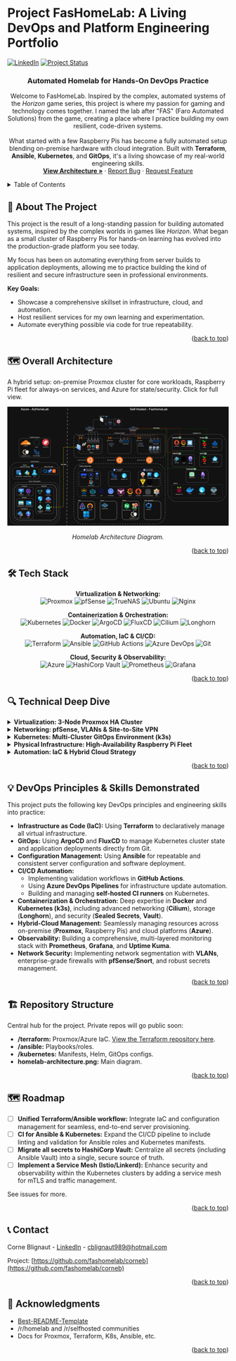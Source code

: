 <a name="readme-top"></a>

# Project FasHomeLab: A Living DevOps and Platform Engineering Portfolio

[![LinkedIn][linkedin-shield]][linkedin-url]
[![Project Status][status-shield]][status-url]

<div align="center">
  <h3>Automated Homelab for Hands-On DevOps Practice</h3>
  <p>
    Welcome to FasHomeLab. Inspired by the complex, automated systems of the <em>Horizon</em> game series, this project is where my passion for gaming and technology comes together. I named the lab after "FAS" (Faro Automated Solutions) from the game, creating a place where I practice building my own resilient, code-driven systems.
    <br><br>
    What started with a few Raspberry Pis has become a fully automated setup blending on-premise hardware with cloud integration. Built with <strong>Terraform</strong>, <strong>Ansible</strong>, <strong>Kubernetes</strong>, and <strong>GitOps</strong>, it's a living showcase of my real-world engineering skills.
    <br />
    <a href="#overall-architecture"><strong>View Architecture »</strong></a>
    · <a href="https://github.com/fashomelab/corneb/issues">Report Bug</a>
    · <a href="https://github.com/fashomelab/corneb/issues">Request Feature</a>
  </p>
</div>

<details>
  <summary>Table of Contents</summary>
  <ol>
    <li><a href="#-about-the-project">About The Project</a></li>
    <li><a href="#️-overall-architecture">Overall Architecture</a></li>
    <li><a href="#️-tech-stack">Tech Stack</a></li>
    <li><a href="#-technical-deep-dive">Technical Deep Dive</a></li>
    <li><a href="#-devops-principles--skills-demonstrated">DevOps Principles & Skills Demonstrated</a></li>
    <li><a href="#️-repository-structure">Repository Structure</a></li>
    <li><a href="#️-roadmap">Roadmap</a></li>
    <li><a href="#-contact">Contact</a></li>
    <li><a href="#-acknowledgments">Acknowledgments</a></li>
  </ol>
</details>

## 🚀 About The Project

This project is the result of a long-standing passion for building automated systems, inspired by the complex worlds in games like *Horizon*. What began as a small cluster of Raspberry Pis for hands-on learning has evolved into the production-grade platform you see today.

My focus has been on automating everything from server builds to application deployments, allowing me to practice building the kind of resilient and secure infrastructure seen in professional environments.

**Key Goals:**
- Showcase a comprehensive skillset in infrastructure, cloud, and automation.
- Host resilient services for my own learning and experimentation.
- Automate everything possible via code for true repeatability.

<p align="right">(<a href="#readme-top">back to top</a>)</p>

## 🗺️ Overall Architecture

A hybrid setup: on-premise Proxmox cluster for core workloads, Raspberry Pi fleet for always-on services, and Azure for state/security. Click for full view.

<div align="center">
  <a href="images/homelab-architecture.png">
    <img src="images/homelab-architecture.png" alt="Homelab Architecture Diagram" width="800">
  </a>
  <p><em>Homelab Architecture Diagram.</em></p>
</div>

<p align="right">(<a href="#readme-top">back to top</a>)</p>

## 🛠️ Tech Stack

<p align="center">
  <strong>Virtualization & Networking:</strong><br>
  <img src="https://img.shields.io/badge/Proxmox-E52F2F?style=for-the-badge&logo=proxmox&logoColor=white" alt="Proxmox"/>
  <img src="https://img.shields.io/badge/pfSense-212121?style=for-the-badge&logo=pfsense&logoColor=white" alt="pfSense"/>
  <img src="https://img.shields.io/badge/TrueNAS-0095D5?style=for-the-badge&logo=truenas&logoColor=white" alt="TrueNAS"/>
  <img src="https://img.shields.io/badge/Ubuntu-E95420?style=for-the-badge&logo=ubuntu&logoColor=white" alt="Ubuntu"/>
  <img src="https://img.shields.io/badge/Nginx-009639?style=for-the-badge&logo=nginx&logoColor=white" alt="Nginx"/>
</p>
<p align="center">
  <strong>Containerization & Orchestration:</strong><br>
  <img src="https://img.shields.io/badge/Kubernetes-326CE5?style=for-the-badge&logo=kubernetes&logoColor=white" alt="Kubernetes"/>
  <img src="https://img.shields.io/badge/Docker-2496ED?style=for-the-badge&logo=docker&logoColor=white" alt="Docker"/>
  <img src="https://img.shields.io/badge/ArgoCD-EF7422?style=for-the-badge&logo=argocd&logoColor=white" alt="ArgoCD"/>
  <img src="https://img.shields.io/badge/Flux-4695CF?style=for-the-badge&logo=flux&logoColor=white" alt="FluxCD"/>
  <img src="https://img.shields.io/badge/Cilium-0077B5?style=for-the-badge&logo=cilium&logoColor=white" alt="Cilium"/>
  <img src="https://img.shields.io/badge/Longhorn-0077B5?style=for-the-badge&logo=longhorn&logoColor=white" alt="Longhorn"/>
</p>
<p align="center">
  <strong>Automation, IaC & CI/CD:</strong><br>
  <img src="https://img.shields.io/badge/Terraform-7B42BC?style=for-the-badge&logo=terraform&logoColor=white" alt="Terraform"/>
  <img src="https://img.shields.io/badge/Ansible-EE0000?style=for-the-badge&logo=ansible&logoColor=white" alt="Ansible"/>
  <img src="https://img.shields.io/badge/GitHub_Actions-2088FF?style=for-the-badge&logo=githubactions&logoColor=white" alt="GitHub Actions"/>
  <img src="https://img.shields.io/badge/Azure_DevOps-0078D7?style=for-the-badge&logo=azuredevops&logoColor=white" alt="Azure DevOps"/>
  <img src="https://img.shields.io/badge/Git-F05032?style=for-the-badge&logo=git&logoColor=white" alt="Git"/>
</p>
<p align="center">
  <strong>Cloud, Security & Observability:</strong><br>
  <img src="https://img.shields.io/badge/Microsoft_Azure-0078D4?style=for-the-badge&logo=microsoftazure&logoColor=white" alt="Azure"/>
  <img src="https://img.shields.io/badge/HashiCorp_Vault-FFEC6E?style=for-the-badge&logo=hashicorp&logoColor=black" alt="HashiCorp Vault"/>
  <img src="https://img.shields.io/badge/Prometheus-E6522C?style=for-the-badge&logo=prometheus&logoColor=white" alt="Prometheus"/>
  <img src="https://img.shields.io/badge/Grafana-F46800?style=for-the-badge&logo=grafana&logoColor=white" alt="Grafana"/>
</p>

<p align="right">(<a href="#readme-top">back to top</a>)</p>

## 🔍 Technical Deep Dive

<details>
  <summary><strong>Virtualization: 3-Node Proxmox HA Cluster</strong></summary>
  <br>
  The foundation of the on-premise lab is a 3-node Proxmox cluster, providing a resilient and flexible platform for all virtualized workloads.

  <ul>
    <li><strong>Clustering & High Availability:</strong> A 3-node setup was chosen to learn and implement enterprise-grade resilience. If one host fails, critical VMs can be automatically migrated to another node.</li>
    <li><strong>Network Teaming (LAGs):</strong> Link Aggregation is configured to the managed switch, preventing network bottlenecks and providing redundancy for the entire cluster.</li>
    <li><strong>Dedicated Workloads:</strong> A key design choice was to isolate workloads onto specific nodes for stability and performance. For example, <code>proxmox2</code> is dedicated to the virtualized <strong>pfSense router</strong> to protect core network functions, while <code>proxmox3</code> is tailored for storage-heavy services like <strong>TrueNAS Scale</strong>.</li>
  </ul>

  <div align="center">
    <img src="images/three-node-proxmox-ha-cluster.png" alt="Three-Node Proxmox HA Cluster Diagram" width="600">
    <p><em>Three-Node Proxmox HA Cluster Diagram.</em></p>
  </div>
</details>

<details>
  <summary><strong>Networking: pfSense, VLANs & Site-to-Site VPN</strong></summary>
  <br>
  A virtualized pfSense router acts as the brain of the network, managing security, routing, and traffic segmentation.

  <ul>
    <li><strong>Security-First Design:</strong> Virtualizing the firewall allows for easy snapshots, backups, and quick recovery. <strong>Snort</strong> is used for active intrusion detection, and the entire network is segmented into five <strong>VLANs</strong> to prevent lateral movement. For example, untrusted IoT devices are on a separate network and cannot access management interfaces.</li>
    <li><strong>VPN Gateway:</strong> The firewall functions as a central VPN gateway, providing two key capabilities: secure <strong>remote access</strong> into the homelab (as a VPN server), and a persistent <strong>site-to-site (S2S) tunnel</strong> to Microsoft Azure, securely bridging my on-premise and cloud environments.</li>
    <li><strong>Core Services:</strong> All essential network services (DHCP, DNS, firewall rules) are centralized on pfSense for simplified management.</li>
  </ul>
</details>

<details>
  <summary><strong>Kubernetes: Multi-Cluster GitOps Environment (k3s)</strong></summary>
  <br>
  The heart of my service deployment strategy is a multi-cluster Kubernetes environment. This setup mirrors enterprise best practices by separating management, production, and development workloads for enhanced security and stability. All clusters are managed declaratively using GitOps principles.

  <ol>
    <li><strong><code>cauldron-factory</code> (Management Cluster):</strong> This cluster follows the "management cluster" pattern, providing a central point of control. Managed by <strong>FluxCD</strong>, it hosts <strong>Rancher</strong> for UI-based management, along with core services like Traefik and Cert-Manager.</li>
    <li><strong><code>horizon-mountain</code> (Production Cluster):</strong> This cluster is dedicated to running primary, user-facing applications for the internal network. Managed by <strong>ArgoCD</strong>, it uses <strong>Cilium with BGP</strong> for advanced eBPF networking and includes a production-grade stack with <strong>HashiCorp Vault (HA)</strong> and <strong>Longhorn</strong> for storage. Access is strictly internal, protected from the public internet.</li>
    <li><strong><code>zero-dawn</code> (Dev/Test & CI Cluster):</strong> This cluster acts as a sandbox and hosts CI/CD infrastructure, including <strong>self-hosted GitHub Actions runners</strong>. This isolates resource-intensive build jobs from the production environment, ensuring performance and security.</li>
  </ol>

  <div align="center">
    <img src="images/kubernetes-clusters.png" alt="Multi-Cluster Kubernetes Setup with GitOps Management" width="600">
    <p><em>Multi-Cluster Kubernetes Setup with GitOps Management.</em></p>
  </div>
</details>

<details>
  <summary><strong>Physical Infrastructure: High-Availability Raspberry Pi Fleet</strong></summary>
  <br>
  To ensure critical services are always online without the power consumption of the main server cluster, a dedicated fleet of low-power Raspberry Pis runs 24/7. This is a deliberate design choice focused on energy efficiency and resilience.

  <ul>
    <li><strong><code>ravager</code> & <code>apollo</code> (HA DNS):</strong> DNS is the most critical service in the lab; if it's down, nothing works. This is a redundant <strong>Pi-hole</strong> setup in an active/passive cluster using <strong>Keepalived</strong> to manage a virtual IP for seamless failover.</li>
    <li><strong><code>thunderjaw</code> (External Monitoring):</strong> To provide a true external viewpoint, this Pi runs <strong>Uptime Kuma</strong>. It monitors all infrastructure from outside the main cluster, ensuring I get alerts even if the primary network or hosts are down.</li>
    <li><strong><code>sawtooth</code> (Isolated I/O Workloads):</strong> This node is dedicated to a high-volume data ingestion workload, keeping this high-churn activity separate from the main storage arrays to protect their performance.</li>
    <li><strong><code>stormbird</code> (Tiered Storage & Central Monitoring):</strong> Runs <strong>OpenMediaVault</strong> as a fast staging area for data, which is then synced nightly to the main TrueNAS VM. It also hosts the central <strong>Prometheus</strong> & <strong>Grafana</strong> "single pane of glass" for the entire lab.</li>
  </ul>
  
  <div align="center">
    <img src="images/cluster-usage-grafana-monitoring.png" alt="Cluster Usage Monitoring with Grafana on stormbird" width="600">
    <p><em>Cluster Usage Monitoring with Grafana on stormbird.</em></p>
  </div>

  <div align="center">
    <img src="images/uptime-kuma-monitoring.png" alt="Uptime Kuma Monitoring for thunderjaw" width="600">
    <p><em>Uptime Kuma Monitoring for thunderjaw.</em></p>
  </div>
  
</details>

<details>
  <summary><strong>Automation: IaC & Hybrid Cloud Strategy</strong></summary>
  <br>
  Automation is the central principle of this lab, with a clear separation of concerns between provisioning (Terraform) and configuration (Ansible).

  <ul>
    <li><strong>Terraform (IaC):</strong> Manages the entire lifecycle of all Proxmox VMs, with state stored securely in <strong>Azure Blob Storage</strong> to enable CI/CD integration. [View the Terraform repository here](https://github.com/fashomelab/homelab-terraform).</li>
    <li><strong>Ansible (Configuration Management):</strong> Configures new VMs after provisioning, handling security hardening and application setup. Playbooks are triggered automatically by an <strong>Azure DevOps</strong> pipeline.</li>
    <li><strong>Azure Cloud Services:</strong> An <strong>Entra ID App Registration</strong> provides secure, passwordless authentication for all automated services (Terraform, ADO) interacting with the Azure subscription.</li>
  </ul>
</details>

<p align="right">(<a href="#readme-top">back to top</a>)</p>

## 💡 DevOps Principles & Skills Demonstrated

This project puts the following key DevOps principles and engineering skills into practice:
* **Infrastructure as Code (IaC):** Using **Terraform** to declaratively manage all virtual infrastructure.
* **GitOps:** Using **ArgoCD** and **FluxCD** to manage Kubernetes cluster state and application deployments directly from Git.
* **Configuration Management:** Using **Ansible** for repeatable and consistent server configuration and software deployment.
* **CI/CD Automation:**
    * Implementing validation workflows in **GitHub Actions**.
    * Using **Azure DevOps Pipelines** for infrastructure update automation.
    * Building and managing **self-hosted CI runners** on Kubernetes.
* **Containerization & Orchestration:** Deep expertise in **Docker** and **Kubernetes (k3s)**, including advanced networking (**Cilium**), storage (**Longhorn**), and security (**Sealed Secrets**, **Vault**).
* **Hybrid-Cloud Management:** Seamlessly managing resources across on-premise (**Proxmox**, Raspberry Pis) and cloud platforms (**Azure**).
* **Observability:** Building a comprehensive, multi-layered monitoring stack with **Prometheus**, **Grafana**, and **Uptime Kuma**.
* **Network Security:** Implementing network segmentation with **VLANs**, enterprise-grade firewalls with **pfSense/Snort**, and robust secrets management.

<p align="right">(<a href="#readme-top">back to top</a>)</p>

## 🏗️ Repository Structure

Central hub for the project. Private repos will go public soon:

- **/terraform:** Proxmox/Azure IaC. [View the Terraform repository here](https://github.com/fashomelab/homelab-terraform).
- **/ansible:** Playbooks/roles.
- **/kubernetes:** Manifests, Helm, GitOps configs.
- **homelab-architecture.png:** Main diagram.

<p align="right">(<a href="#readme-top">back to top</a>)</p>

## 🗺️ Roadmap

- [ ] **Unified Terraform/Ansible workflow:** Integrate IaC and configuration management for seamless, end-to-end server provisioning.
- [ ] **CI for Ansible & Kubernetes:** Expand the CI/CD pipeline to include linting and validation for Ansible roles and Kubernetes manifests.
- [ ] **Migrate all secrets to HashiCorp Vault:** Centralize all secrets (including Ansible Vault) into a single, secure source of truth.
- [ ] **Implement a Service Mesh (Istio/Linkerd):** Enhance security and observability within the Kubernetes clusters by adding a service mesh for mTLS and traffic management.

See issues for more.

<p align="right">(<a href="#readme-top">back to top</a>)</p>

## 📞 Contact

Corne Blignaut - [LinkedIn](https://www.linkedin.com/in/corne-blignaut-10b618a4) - cblignaut989@hotmail.com

Project: [https://github.com/fashomelab/corneb](https://github.com/fashomelab/corneb)

<p align="right">(<a href="#readme-top">back to top</a>)</p>

## 🙏 Acknowledgments

- [Best-README-Template](https://github.com/othneildrew/Best-README-Template)
- /r/homelab and /r/selfhosted communities
- Docs for Proxmox, Terraform, K8s, Ansible, etc.

<p align="right">(<a href="#readme-top">back to top</a>)</p>

[linkedin-shield]: https://img.shields.io/badge/-LinkedIn-black.svg?style=for-the-badge&logo=linkedin&colorB=555
[linkedin-url]: https://www.linkedin.com/in/corne-blignaut-10b618a4
[status-shield]: https://img.shields.io/badge/status-active-success.svg?style=for-the-badge
[status-url]: https://github.com/fashomelab/corneb